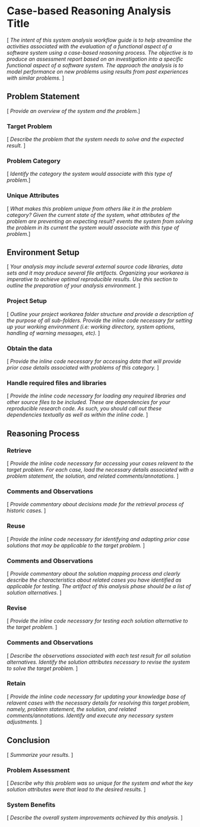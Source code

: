 Case-based Reasoning Analysis Title
=========================================================
[ *The intent of this system analysis workflow guide is to help streamline the activities associated with the evaluation of a functional aspect of a software system using a case-based reasoning process. The objective is to produce an assessment report based on an investigation into a specific functional aspect of a software system. The approach the analysis is to model performance on new problems using results from past experiences with similar problems.* ]

Problem Statement
-----------------------
[ *Provide an overview of the system and the problem.*]

### Target Problem
[ *Describe the problem that the system needs to solve and the expected result.* ]

### Problem Category
[ *Identify the category the system would associate with this type of problem.*]

### Unique Attributes
[ *What makes this problem unique from others like it in the problem category? Given the current state of the system,  what attributes of the problem are preventing an expecting result? events the system from solving the problem in its current the system would associate with this type of problem.*]
   
Environment Setup
----------------
[ *Your analysis may include several external source code libraries, data sets and it may produce several file artifacts. Organizing your workarea is imperative to achieve optimal reproducible results. Use this section to outline the preparation of your analysis environment.* ]

### Project Setup
[ *Outline your project workarea folder structure and provide a description of the purpose of all sub-folders. Provide the inline code necessary for setting up your working environment (i.e: working directory, system options, handling of warning messages, etc).* ]

### Obtain the data
[ *Provide the inline code necessary for accessing data that will provide prior case details associated with problems of this category.* ]

### Handle required files and libraries
[ *Provide the inline code necessary for loading any required libraries and other source files to be included. These are dependencies for your reproducible research code. As such, you should call out these dependencies textually as well as within the inline code.* ]
   
Reasoning Process
-------------------------

### Retrieve
[ *Provide the inline code necessary for accessing your cases relavent to the target problem. For each case, load the necessary details associated with a problem statement, the solution, and related comments/annotations.* ]

### Comments and Observations
[ *Provide commentary about decisions made for the retrieval process of historic cases.* ]

### Reuse
[ *Provide the inline code necessary for identifying and adapting prior case solutions that may be applicable to the target problem.* ]

### Comments and Observations
[ *Provide commentary about the solution mapping process and clearly describe the characteristics about related cases you have identified as applicable for testing. The artifact of this analysis phase should be a list of solution alternatives.* ]

### Revise
[ *Provide the inline code necessary for testing each solution alternative to the target problem.* ]

### Comments and Observations
[ *Describe the observations associated with each test result for all solution alternatives. Identify the solution attributes necessary to revise the system to solve the target problem.* ]

### Retain
[ *Provide the inline code necessary for updating your knowledge base of relavent cases with the necessary details for resolving this target problem, namely, problem statement, the solution, and related comments/annotations. Identify and execute any necessary system adjustments.* ]

Conclusion
-----------------------
[ *Summarize your results.* ]

### Problem Assessment
[ *Describe why this problem was so unique for the system and what the key solution attributes were that lead to the desired results.* ]

### System Benefits
[ *Describe the overall system improvements achieved by this analysis.* ]





